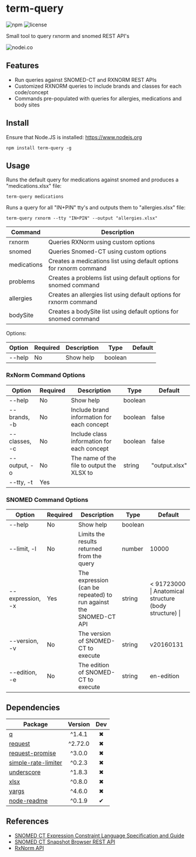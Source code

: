 # term-query

![npm](https://img.shields.io/npm/v/term-query.svg) ![license](https://img.shields.io/npm/l/term-query.svg)

Small tool to query rxnorm and snomed REST API's

![nodei.co](https://nodei.co/npm/term-query.png?downloads=true&downloadRank=true&stars=true)


## Features
- Run queries against SNOMED-CT and RXNORM REST APIs
- Customized RXNORM queries to include brands and classes for each code/concept
- Commands pre-populated with queries for allergies, medications and body sites

## Install

Ensure that Node.JS is installed: https://www.nodejs.org

`npm install term-query -g`

## Usage

Runs the default query for medications against snomed and produces a "medications.xlsx" file:

```
term-query medications
```

Runs a query for all "IN+PIN" tty's and outputs them to "allergies.xlsx" file:

```
term-query rxnorm --tty "IN+PIN" --output "allergies.xlsx"
```

| Command | Description |
| ------- | ----------- |
| rxnorm | Queries RXNorm using custom options |
| snomed | Queries Snomed-CT using custom options |
| medications | Creates a medications list using default options for rxnorm command |
| problems | Creates a problems list using default options for snomed command |
| allergies | Creates an allergies list using default options for rxnorm command |
| bodySite | Creates a bodySite list using default options for snomed command |

Options:

| Option | Required | Description | Type | Default |
| ------ | -------- | ----------- | ---- | ------- |
| --help | No | Show help | boolean | |
  
### RxNorm Command Options

| Option | Required | Description | Type | Default |
| ------ | -------- | ----------- | ---- | ------- |
| --help | No | Show help | boolean | |
| --brands, -b | No | Include brand information for each concept | boolean | false |
| --classes, -c | No | Include class information for each concept | boolean | false |
| --output, -o | No | The name of the file to output the XLSX to | string | "output.xlsx" |
| --tty, -t | Yes | | | |

### SNOMED Command Options

| Option | Required | Description | Type | Default |
| ------ | -------- | ----------- | ---- | ------- |
| --help | No | Show help | boolean | |
| --limit, -l | No | Limits the results returned from the query | number | 10000 |
| --expression, -x | Yes | The expression (can be repeated) to run against the SNOMED-CT API | string | < 91723000 \| Anatomical structure (body structure) \| |
| --version, -v | No | The version of SNOMED-CT to execute | string | v20160131 |
| --edition, -e | No | The edition of SNOMED-CT to execute | string | en-edition |
  
## Dependencies
Package | Version | Dev
--- |:---:|:---:
[q](https://www.npmjs.com/package/q) | ^1.4.1 | ✖
[request](https://www.npmjs.com/package/request) | ^2.72.0 | ✖
[request-promise](https://www.npmjs.com/package/request-promise) | ^3.0.0 | ✖
[simple-rate-limiter](https://www.npmjs.com/package/simple-rate-limiter) | ^0.2.3 | ✖
[underscore](https://www.npmjs.com/package/underscore) | ^1.8.3 | ✖
[xlsx](https://www.npmjs.com/package/xlsx) | ^0.8.0 | ✖
[yargs](https://www.npmjs.com/package/yargs) | ^4.6.0 | ✖
[node-readme](https://www.npmjs.com/package/node-readme) | ^0.1.9 | ✔


## References
- [SNOMED CT Expression Constraint Language Specification and Guide](http://ihtsdo.org/fileadmin/user_upload/doc/download/doc_ExpressionConstraintLanguageSpecificationAndGuide_Current-en-US_INT_20150820.pdf?ok)
- [SNOMED CT Snapshot Browser REST API](http://docs.snomedctsnapshotapi.apiary.io)
- [RxNorm API](https://rxnav.nlm.nih.gov/RxNormAPIs.html)